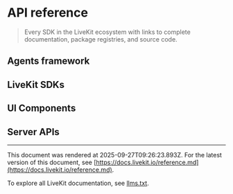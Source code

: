 # API reference

> Every SDK in the LiveKit ecosystem with links to complete documentation, package registries, and source code.

## Agents framework

## LiveKit SDKs

## UI Components

## Server APIs

---

This document was rendered at 2025-09-27T09:26:23.893Z.
For the latest version of this document, see [https://docs.livekit.io/reference.md](https://docs.livekit.io/reference.md).

To explore all LiveKit documentation, see [llms.txt](https://docs.livekit.io/llms.txt).
